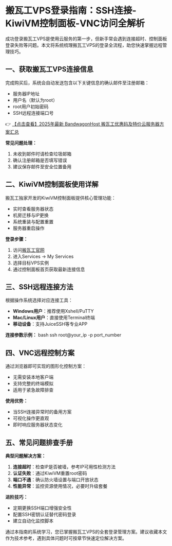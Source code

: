 # 搬瓦工VPS登录指南：SSH连接-KiwiVM控制面板-VNC访问全解析

成功登录搬瓦工VPS是使用云服务的第一步，但新手常会遇到连接超时、控制面板登录失败等问题。本文将系统梳理搬瓦工VPS的登录全流程，助您快速掌握远程管理技巧。

## 一、获取搬瓦工VPS连接信息

完成购买后，系统会自动发送包含以下关键信息的确认邮件至注册邮箱：
- 服务器IP地址
- 用户名（默认为root）
- root用户初始密码
- SSH远程连接端口号

👉 [【点击查看】2025年最新 BandwagonHost 搬瓦工优惠码及特价云服务器方案汇总](https://bit.ly/banwagon)

**常见问题处理：**
1. 未收到邮件时请检查垃圾邮箱
2. 确认注册邮箱是否填写错误
3. 建议保存邮件至安全位置备用

## 二、KiwiVM控制面板使用详解

搬瓦工独家开发的KiwiVM控制面板提供核心管理功能：
- 实时查看服务器状态
- 机房迁移与IP更换
- 系统重装与配置重置
- 服务器重启操作

**登录步骤：**
1. 访问[搬瓦工官网](https://bit.ly/banwagon)
2. 进入Services → My Services
3. 选择目标VPS实例
4. 通过控制面板首页获取最新连接信息

## 三、SSH远程连接方法

根据操作系统选择对应连接工具：
- **Windows用户**：推荐使用Xshell/PuTTY
- **Mac/Linux用户**：直接使用Terminal终端
- **移动设备**：支持JuiceSSH等专业APP

**连接参数示例：**
bash
ssh root@your_ip -p port_number

## 四、VNC远程控制方案

通过浏览器即可实现的图形化控制方案：
- 无需安装本地客户端
- 支持完整的终端模拟
- 适用于紧急故障排查

**使用优势：**
- 当SSH连接异常时的备用方案
- 可视化操作更直观
- 即时响应服务器状态变化

## 五、常见问题排查手册

**典型问题解决方案：**
1. **连接超时**：检查IP是否被墙，参考IP可用性检测方法
2. **认证失败**：通过KiwiVM重置root密码
3. **端口不通**：确认防火墙设置与端口开放状态
4. **性能异常**：监控资源使用情况，必要时升级套餐

**进阶技巧：**
- 定期更换SSH端口增强安全性
- 配置SSH密钥认证替代密码登录
- 建立自动化监控脚本

通过本指南的系统学习，您已掌握搬瓦工VPS的全套登录管理方案。建议收藏本文作为技术参考，遇到具体问题时可按章节快速定位解决方案。
